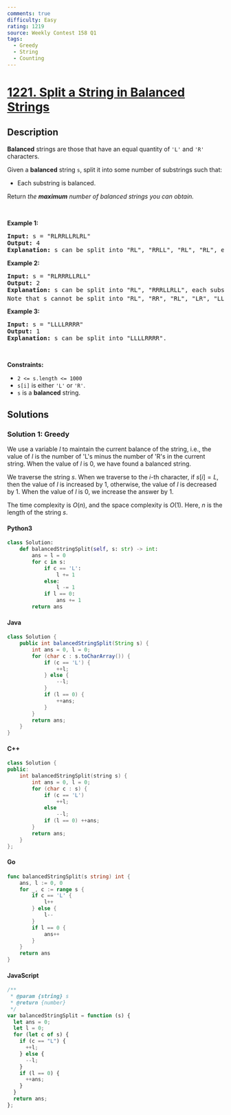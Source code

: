 ```yaml
---
comments: true
difficulty: Easy
rating: 1219
source: Weekly Contest 158 Q1
tags:
  - Greedy
  - String
  - Counting
---
```


<!-- problem:start -->

# [1221. Split a String in Balanced Strings](https://leetcode.com/problems/split-a-string-in-balanced-strings)

## Description

<!-- description:start -->

<p><strong>Balanced</strong> strings are those that have an equal quantity of <code>&#39;L&#39;</code> and <code>&#39;R&#39;</code> characters.</p>

<p>Given a <strong>balanced</strong> string <code>s</code>, split it into some number of substrings such that:</p>

<ul>
	<li>Each substring is balanced.</li>
</ul>

<p>Return <em>the <strong>maximum</strong> number of balanced strings you can obtain.</em></p>

<p>&nbsp;</p>
<p><strong class="example">Example 1:</strong></p>

<pre>
<strong>Input:</strong> s = &quot;RLRRLLRLRL&quot;
<strong>Output:</strong> 4
<strong>Explanation:</strong> s can be split into &quot;RL&quot;, &quot;RRLL&quot;, &quot;RL&quot;, &quot;RL&quot;, each substring contains same number of &#39;L&#39; and &#39;R&#39;.
</pre>

<p><strong class="example">Example 2:</strong></p>

<pre>
<strong>Input:</strong> s = &quot;RLRRRLLRLL&quot;
<strong>Output:</strong> 2
<strong>Explanation:</strong> s can be split into &quot;RL&quot;, &quot;RRRLLRLL&quot;, each substring contains same number of &#39;L&#39; and &#39;R&#39;.
Note that s cannot be split into &quot;RL&quot;, &quot;RR&quot;, &quot;RL&quot;, &quot;LR&quot;, &quot;LL&quot;, because the 2<sup>nd</sup> and 5<sup>th</sup> substrings are not balanced.</pre>

<p><strong class="example">Example 3:</strong></p>

<pre>
<strong>Input:</strong> s = &quot;LLLLRRRR&quot;
<strong>Output:</strong> 1
<strong>Explanation:</strong> s can be split into &quot;LLLLRRRR&quot;.
</pre>

<p>&nbsp;</p>
<p><strong>Constraints:</strong></p>

<ul>
	<li><code>2 &lt;= s.length &lt;= 1000</code></li>
	<li><code>s[i]</code> is either <code>&#39;L&#39;</code> or <code>&#39;R&#39;</code>.</li>
	<li><code>s</code> is a <strong>balanced</strong> string.</li>
</ul>

<!-- description:end -->

## Solutions

<!-- solution:start -->

### Solution 1: Greedy

We use a variable $l$ to maintain the current balance of the string, i.e., the value of $l$ is the number of 'L's minus the number of 'R's in the current string. When the value of $l$ is 0, we have found a balanced string.

We traverse the string $s$. When we traverse to the $i$-th character, if $s[i] = L$, then the value of $l$ is increased by 1, otherwise, the value of $l$ is decreased by 1. When the value of $l$ is 0, we increase the answer by 1.

The time complexity is $O(n)$, and the space complexity is $O(1)$. Here, $n$ is the length of the string $s$.

<!-- tabs:start -->

#### Python3

```python
class Solution:
    def balancedStringSplit(self, s: str) -> int:
        ans = l = 0
        for c in s:
            if c == 'L':
                l += 1
            else:
                l -= 1
            if l == 0:
                ans += 1
        return ans
```

#### Java

```java
class Solution {
    public int balancedStringSplit(String s) {
        int ans = 0, l = 0;
        for (char c : s.toCharArray()) {
            if (c == 'L') {
                ++l;
            } else {
                --l;
            }
            if (l == 0) {
                ++ans;
            }
        }
        return ans;
    }
}
```

#### C++

```cpp
class Solution {
public:
    int balancedStringSplit(string s) {
        int ans = 0, l = 0;
        for (char c : s) {
            if (c == 'L')
                ++l;
            else
                --l;
            if (l == 0) ++ans;
        }
        return ans;
    }
};
```

#### Go

```go
func balancedStringSplit(s string) int {
	ans, l := 0, 0
	for _, c := range s {
		if c == 'L' {
			l++
		} else {
			l--
		}
		if l == 0 {
			ans++
		}
	}
	return ans
}
```

#### JavaScript

```js
/**
 * @param {string} s
 * @return {number}
 */
var balancedStringSplit = function (s) {
  let ans = 0;
  let l = 0;
  for (let c of s) {
    if (c == "L") {
      ++l;
    } else {
      --l;
    }
    if (l == 0) {
      ++ans;
    }
  }
  return ans;
};
```

<!-- tabs:end -->

<!-- solution:end -->

<!-- problem:end -->
